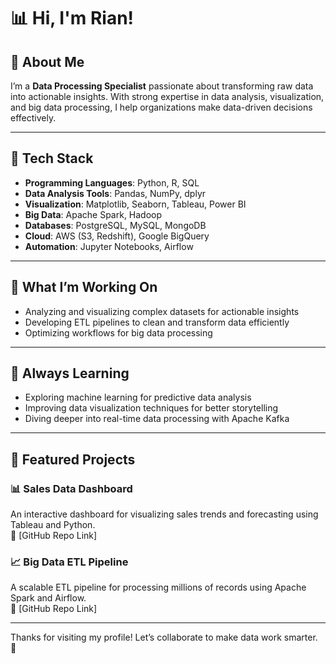 # 📊 Hi, I'm Rian!  

## 🌟 About Me  
I’m a **Data Processing Specialist** passionate about transforming raw data into actionable insights. With strong expertise in data analysis, visualization, and big data processing, I help organizations make data-driven decisions effectively.

---

## 🔧 Tech Stack  
- **Programming Languages**: Python, R, SQL  
- **Data Analysis Tools**: Pandas, NumPy, dplyr  
- **Visualization**: Matplotlib, Seaborn, Tableau, Power BI  
- **Big Data**: Apache Spark, Hadoop  
- **Databases**: PostgreSQL, MySQL, MongoDB  
- **Cloud**: AWS (S3, Redshift), Google BigQuery  
- **Automation**: Jupyter Notebooks, Airflow  

---

## 🚀 What I’m Working On  
- Analyzing and visualizing complex datasets for actionable insights  
- Developing ETL pipelines to clean and transform data efficiently  
- Optimizing workflows for big data processing  

---

## 🌱 Always Learning  
- Exploring machine learning for predictive data analysis  
- Improving data visualization techniques for better storytelling  
- Diving deeper into real-time data processing with Apache Kafka  

---

## 📂 Featured Projects  
### 📊 **Sales Data Dashboard**  
An interactive dashboard for visualizing sales trends and forecasting using Tableau and Python.  
🔗 [GitHub Repo Link]  

### 📈 **Big Data ETL Pipeline**  
A scalable ETL pipeline for processing millions of records using Apache Spark and Airflow.  
🔗 [GitHub Repo Link]  

---

Thanks for visiting my profile! Let’s collaborate to make data work smarter. 🚀  
